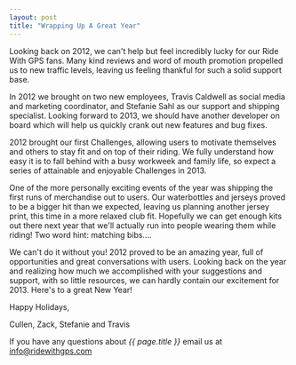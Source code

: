 ```yaml
---
layout: post
title: "Wrapping Up A Great Year"
---
```

Looking back on 2012, we can't help but feel incredibly lucky for our Ride With GPS fans.  Many kind reviews and word of mouth promotion propelled us to new traffic levels, leaving us feeling thankful for such a solid support base.
 
In 2012 we brought on two new employees, Travis Caldwell as social media and marketing coordinator, and Stefanie Sahl as our support and shipping specialist.  Looking forward to 2013, we should have another developer on board which will help us quickly crank out new features and bug fixes.
 
2012 brought our first Challenges, allowing users to motivate themselves and others to stay fit and on top of their riding.  We fully understand how easy it is to fall behind with a busy workweek and family life, so expect a series of attainable and enjoyable Challenges in 2013.
 
One of the more personally exciting events of the year was shipping the first runs of merchandise out to users.  Our waterbottles and jerseys proved to be a bigger hit than we expected, leaving us planning another jersey print, this time in a more relaxed club fit.  Hopefully we can get enough kits out there next year that we'll actually run into people wearing them while riding!  Two word hint: matching bibs....
 
We can't do it without you!  2012 proved to be an amazing year, full of opportunities and great conversations with users.  Looking back on the year and realizing how much we accomplished with your suggestions and support, with so little resources, we can hardly contain our excitement for 2013.  Here's to a great New Year!
 
 
Happy Holidays,

Cullen, Zack, Stefanie and Travis

If you have any questions about *{{ page.title }}* email us at <a href="mailto:info@ridewithgps.com">info@ridewithgps.com</a>
